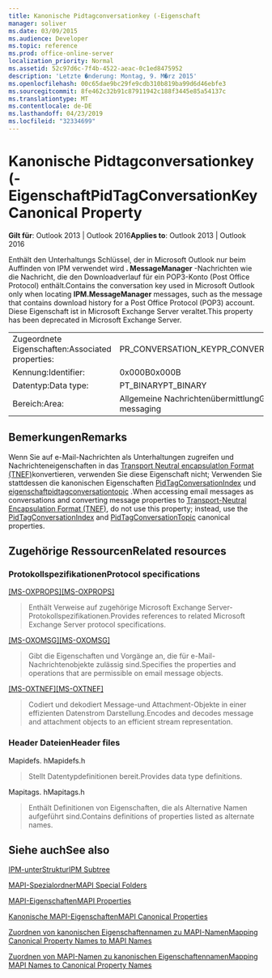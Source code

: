 ```yaml
---
title: Kanonische Pidtagconversationkey (-Eigenschaft
manager: soliver
ms.date: 03/09/2015
ms.audience: Developer
ms.topic: reference
ms.prod: office-online-server
localization_priority: Normal
ms.assetid: 52c97d6c-7f4b-4522-aeac-0c1ed8475952
description: 'Letzte �nderung: Montag, 9. M�rz 2015'
ms.openlocfilehash: 00c65dae9bc29fe9cdb310b819ba99d6d46ebfe3
ms.sourcegitcommit: 8fe462c32b91c87911942c188f3445e85a54137c
ms.translationtype: MT
ms.contentlocale: de-DE
ms.lasthandoff: 04/23/2019
ms.locfileid: "32334699"
---
```

# <a name="pidtagconversationkey-canonical-property"></a><span data-ttu-id="33d4a-103">Kanonische Pidtagconversationkey (-Eigenschaft</span><span class="sxs-lookup"><span data-stu-id="33d4a-103">PidTagConversationKey Canonical Property</span></span>

  
  
<span data-ttu-id="33d4a-104">**Gilt für**: Outlook 2013 | Outlook 2016</span><span class="sxs-lookup"><span data-stu-id="33d4a-104">**Applies to**: Outlook 2013 | Outlook 2016</span></span> 
  
<span data-ttu-id="33d4a-105">Enthält den Unterhaltungs Schlüssel, der in Microsoft Outlook nur beim Auffinden von IPM verwendet wird **. MessageManager** -Nachrichten wie die Nachricht, die den Downloadverlauf für ein POP3-Konto (Post Office Protocol) enthält.</span><span class="sxs-lookup"><span data-stu-id="33d4a-105">Contains the conversation key used in Microsoft Outlook only when locating **IPM.MessageManager** messages, such as the message that contains download history for a Post Office Protocol (POP3) account.</span></span> <span data-ttu-id="33d4a-106">Diese Eigenschaft ist in Microsoft Exchange Server veraltet.</span><span class="sxs-lookup"><span data-stu-id="33d4a-106">This property has been deprecated in Microsoft Exchange Server.</span></span> 
  
|||
|:-----|:-----|
|<span data-ttu-id="33d4a-107">Zugeordnete Eigenschaften:</span><span class="sxs-lookup"><span data-stu-id="33d4a-107">Associated properties:</span></span>  <br/> |<span data-ttu-id="33d4a-108">PR_CONVERSATION_KEY</span><span class="sxs-lookup"><span data-stu-id="33d4a-108">PR_CONVERSATION_KEY</span></span>  <br/> |
|<span data-ttu-id="33d4a-109">Kennung:</span><span class="sxs-lookup"><span data-stu-id="33d4a-109">Identifier:</span></span>  <br/> |<span data-ttu-id="33d4a-110">0x000B</span><span class="sxs-lookup"><span data-stu-id="33d4a-110">0x000B</span></span>  <br/> |
|<span data-ttu-id="33d4a-111">Datentyp:</span><span class="sxs-lookup"><span data-stu-id="33d4a-111">Data type:</span></span>  <br/> |<span data-ttu-id="33d4a-112">PT_BINARY</span><span class="sxs-lookup"><span data-stu-id="33d4a-112">PT_BINARY</span></span>  <br/> |
|<span data-ttu-id="33d4a-113">Bereich:</span><span class="sxs-lookup"><span data-stu-id="33d4a-113">Area:</span></span>  <br/> |<span data-ttu-id="33d4a-114">Allgemeine Nachrichtenübermittlung</span><span class="sxs-lookup"><span data-stu-id="33d4a-114">General messaging</span></span>  <br/> |
   
## <a name="remarks"></a><span data-ttu-id="33d4a-115">Bemerkungen</span><span class="sxs-lookup"><span data-stu-id="33d4a-115">Remarks</span></span>

<span data-ttu-id="33d4a-116">Wenn Sie auf e-Mail-Nachrichten als Unterhaltungen zugreifen und Nachrichteneigenschaften in das [Transport Neutral encapsulatIon Format (TNEF)](transport-neutral-encapsulation-format-tnef.md)konvertieren, verwenden Sie diese Eigenschaft nicht; Verwenden Sie stattdessen die kanonischen Eigenschaften [PidTagConversationIndex](pidtagconversationindex-canonical-property.md) und [eigenschaftpidtagconversationtopic](pidtagconversationtopic-canonical-property.md) .</span><span class="sxs-lookup"><span data-stu-id="33d4a-116">When accessing email messages as conversations and converting message properties to [Transport-Neutral Encapsulation Format (TNEF)](transport-neutral-encapsulation-format-tnef.md), do not use this property; instead, use the [PidTagConversationIndex](pidtagconversationindex-canonical-property.md) and [PidTagConversationTopic](pidtagconversationtopic-canonical-property.md) canonical properties.</span></span> 
  
## <a name="related-resources"></a><span data-ttu-id="33d4a-117">Zugehörige Ressourcen</span><span class="sxs-lookup"><span data-stu-id="33d4a-117">Related resources</span></span>

### <a name="protocol-specifications"></a><span data-ttu-id="33d4a-118">Protokollspezifikationen</span><span class="sxs-lookup"><span data-stu-id="33d4a-118">Protocol specifications</span></span>

<span data-ttu-id="33d4a-119">[[MS-OXPROPS]](https://msdn.microsoft.com/library/f6ab1613-aefe-447d-a49c-18217230b148%28Office.15%29.aspx)</span><span class="sxs-lookup"><span data-stu-id="33d4a-119">[[MS-OXPROPS]](https://msdn.microsoft.com/library/f6ab1613-aefe-447d-a49c-18217230b148%28Office.15%29.aspx)</span></span>
  
> <span data-ttu-id="33d4a-120">Enthält Verweise auf zugehörige Microsoft Exchange Server-Protokollspezifikationen.</span><span class="sxs-lookup"><span data-stu-id="33d4a-120">Provides references to related Microsoft Exchange Server protocol specifications.</span></span>
    
<span data-ttu-id="33d4a-121">[[MS-OXOMSG]](https://msdn.microsoft.com/library/daa9120f-f325-4afb-a738-28f91049ab3c%28Office.15%29.aspx)</span><span class="sxs-lookup"><span data-stu-id="33d4a-121">[[MS-OXOMSG]](https://msdn.microsoft.com/library/daa9120f-f325-4afb-a738-28f91049ab3c%28Office.15%29.aspx)</span></span>
  
> <span data-ttu-id="33d4a-122">Gibt die Eigenschaften und Vorgänge an, die für e-Mail-Nachrichtenobjekte zulässig sind.</span><span class="sxs-lookup"><span data-stu-id="33d4a-122">Specifies the properties and operations that are permissible on email message objects.</span></span>
    
<span data-ttu-id="33d4a-123">[[MS-OXTNEF]](https://msdn.microsoft.com/library/1f0544d7-30b7-4194-b58f-adc82f3763bb%28Office.15%29.aspx)</span><span class="sxs-lookup"><span data-stu-id="33d4a-123">[[MS-OXTNEF]](https://msdn.microsoft.com/library/1f0544d7-30b7-4194-b58f-adc82f3763bb%28Office.15%29.aspx)</span></span>
  
> <span data-ttu-id="33d4a-124">Codiert und dekodiert Message-und Attachment-Objekte in einer effizienten Datenstrom Darstellung.</span><span class="sxs-lookup"><span data-stu-id="33d4a-124">Encodes and decodes message and attachment objects to an efficient stream representation.</span></span>
    
### <a name="header-files"></a><span data-ttu-id="33d4a-125">Header Dateien</span><span class="sxs-lookup"><span data-stu-id="33d4a-125">Header files</span></span>

<span data-ttu-id="33d4a-126">Mapidefs. h</span><span class="sxs-lookup"><span data-stu-id="33d4a-126">Mapidefs.h</span></span>
  
> <span data-ttu-id="33d4a-127">Stellt Datentypdefinitionen bereit.</span><span class="sxs-lookup"><span data-stu-id="33d4a-127">Provides data type definitions.</span></span>
    
<span data-ttu-id="33d4a-128">Mapitags. h</span><span class="sxs-lookup"><span data-stu-id="33d4a-128">Mapitags.h</span></span>
  
> <span data-ttu-id="33d4a-129">Enthält Definitionen von Eigenschaften, die als Alternative Namen aufgeführt sind.</span><span class="sxs-lookup"><span data-stu-id="33d4a-129">Contains definitions of properties listed as alternate names.</span></span>
    
## <a name="see-also"></a><span data-ttu-id="33d4a-130">Siehe auch</span><span class="sxs-lookup"><span data-stu-id="33d4a-130">See also</span></span>



[<span data-ttu-id="33d4a-131">IPM-unterStruktur</span><span class="sxs-lookup"><span data-stu-id="33d4a-131">IPM Subtree</span></span>](ipm-subtree.md)
  
[<span data-ttu-id="33d4a-132">MAPI-Spezialordner</span><span class="sxs-lookup"><span data-stu-id="33d4a-132">MAPI Special Folders</span></span>](mapi-special-folders.md)
  
[<span data-ttu-id="33d4a-133">MAPI-Eigenschaften</span><span class="sxs-lookup"><span data-stu-id="33d4a-133">MAPI Properties</span></span>](mapi-properties.md)
  
[<span data-ttu-id="33d4a-134">Kanonische MAPI-Eigenschaften</span><span class="sxs-lookup"><span data-stu-id="33d4a-134">MAPI Canonical Properties</span></span>](mapi-canonical-properties.md)
  
[<span data-ttu-id="33d4a-135">Zuordnen von kanonischen Eigenschaftennamen zu MAPI-Namen</span><span class="sxs-lookup"><span data-stu-id="33d4a-135">Mapping Canonical Property Names to MAPI Names</span></span>](mapping-canonical-property-names-to-mapi-names.md)
  
[<span data-ttu-id="33d4a-136">Zuordnen von MAPI-Namen zu kanonischen Eigenschaftennamen</span><span class="sxs-lookup"><span data-stu-id="33d4a-136">Mapping MAPI Names to Canonical Property Names</span></span>](mapping-mapi-names-to-canonical-property-names.md)

